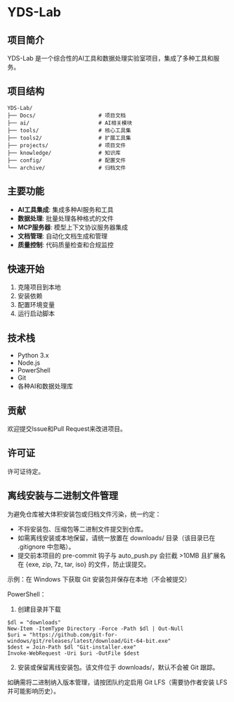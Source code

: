 # YDS-Lab

## 项目简介

YDS-Lab 是一个综合性的AI工具和数据处理实验室项目，集成了多种工具和服务。

## 项目结构

```
YDS-Lab/
├── Docs/                    # 项目文档
├── ai/                      # AI相关模块
├── tools/                   # 核心工具集
├── tools2/                  # 扩展工具集
├── projects/                # 项目文件
├── knowledge/               # 知识库
├── config/                  # 配置文件
└── archive/                 # 归档文件
```

## 主要功能

- **AI工具集成**: 集成多种AI服务和工具
- **数据处理**: 批量处理各种格式的文件
- **MCP服务器**: 模型上下文协议服务器集成
- **文档管理**: 自动化文档生成和管理
- **质量控制**: 代码质量检查和合规监控

## 快速开始

1. 克隆项目到本地
2. 安装依赖
3. 配置环境变量
4. 运行启动脚本

## 技术栈

- Python 3.x
- Node.js
- PowerShell
- Git
- 各种AI和数据处理库

## 贡献

欢迎提交Issue和Pull Request来改进项目。

## 许可证

许可证待定。

## 离线安装与二进制文件管理

为避免仓库被大体积安装包或归档文件污染，统一约定：

- 不将安装包、压缩包等二进制文件提交到仓库。
- 如需离线安装或本地保留，请统一放置在 downloads/ 目录（该目录已在 .gitignore 中忽略）。
- 提交前本项目的 pre-commit 钩子与 auto_push.py 会拦截 >10MB 且扩展名在 {exe, zip, 7z, tar, iso} 的文件，防止误提交。

示例：在 Windows 下获取 Git 安装包并保存在本地（不会被提交）

PowerShell：

1) 创建目录并下载
```
$dl = "downloads"
New-Item -ItemType Directory -Force -Path $dl | Out-Null
$uri = "https://github.com/git-for-windows/git/releases/latest/download/Git-64-bit.exe"
$dest = Join-Path $dl "Git-installer.exe"
Invoke-WebRequest -Uri $uri -OutFile $dest
```

2) 安装或保留离线安装包。该文件位于 downloads/，默认不会被 Git 跟踪。

如确需将二进制纳入版本管理，请按团队约定启用 Git LFS（需要协作者安装 LFS 并可能影响历史）。
